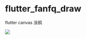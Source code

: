 # flutter_fanfq_draw

flutter canvas 涂鸦

![](https://cdn.fanfq.com/picgo/20220524222322.jpeg?imageslim)